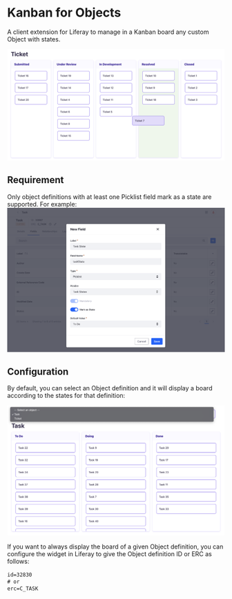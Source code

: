 # Kanban for Objects

A client extension for Liferay to manage in a Kanban board any custom Object with states.

![preview](https://github.com/lgdd/doc-assets/blob/main/kanban-objects/kanban-objects-2.png?raw=true)

## Requirement

Only object definitions with at least one Picklist field mark as a state are supported. For example:
![preview](https://github.com/lgdd/doc-assets/blob/main/kanban-objects/kanban-objects-4.png?raw=true)

## Configuration

By default, you can select an Object definition and it will display a board according to the states for that definition:

![preview](https://github.com/lgdd/doc-assets/blob/main/kanban-objects/kanban-objects-1.png?raw=true)

If you want to always display the board of a given Object definition, you can configure the widget in Liferay to give the Object definition ID or ERC as follows:

```properties
id=32830
# or
erc=C_TASK
```
